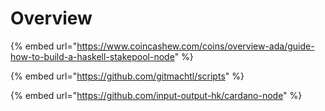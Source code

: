 # Overview

{% embed url="https://www.coincashew.com/coins/overview-ada/guide-how-to-build-a-haskell-stakepool-node" %}

{% embed url="https://github.com/gitmachtl/scripts" %}

{% embed url="https://github.com/input-output-hk/cardano-node" %}



